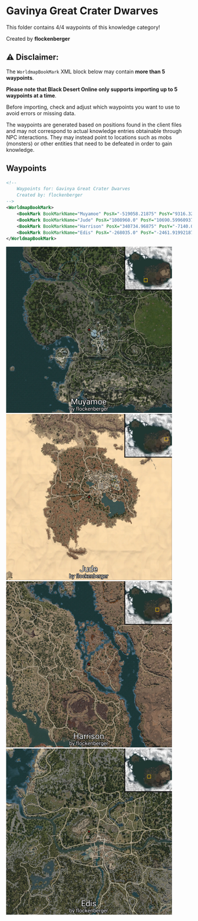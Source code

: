 # Gavinya Great Crater Dwarves

This folder contains 4/4 waypoints of this knowledge category!


Created by **flockenberger**

## ⚠️ Disclaimer:
The `WorldmapBookMark` XML block below may contain **more than 5 waypoints**.

**Please note that Black Desert Online only supports importing up to 5 waypoints at a time**.

Before importing, check and adjust which waypoints you want to use to avoid errors or missing data.

The waypoints are generated based on positions found in the client files and may not correspond to actual knowledge entries obtainable through NPC interactions.
They may instead point to locations such as mobs (monsters) or other entities that need to be defeated in order to gain knowledge.

## Waypoints
```xml
<!--
    Waypoints for: Gavinya Great Crater Dwarves
    Created by: flockenberger
-->
<WorldmapBookMark>
    <BookMark BookMarkName="Muyamoe" PosX="-519058.21875" PosY="9316.3203125" PosZ="-439845.90625" />
    <BookMark BookMarkName="Jude" PosX="1008960.0" PosY="10690.599609375" PosZ="182906.0" />
    <BookMark BookMarkName="Harrison" PosX="340734.96875" PosY="-7140.009765625" PosZ="-61783.12890625" />
    <BookMark BookMarkName="Edis" PosX="-268035.0" PosY="-2461.919921875" PosZ="-32147.80078125" />
</WorldmapBookMark>
```

<img src="./Gavinya Great Crater Dwarves_Muyamoe_Preview.webp" width="450"/> <img src="./Gavinya Great Crater Dwarves_Jude_Preview.webp" width="450"/> <img src="./Gavinya Great Crater Dwarves_Harrison_Preview.webp" width="450"/> <img src="./Gavinya Great Crater Dwarves_Edis_Preview.webp" width="450"/> 